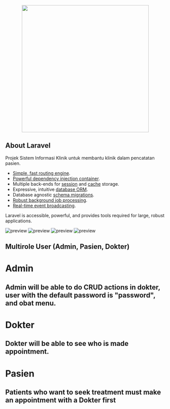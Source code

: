 <p align="center"><a href="https://laravel.com" target="_blank"><img src="https://raw.githubusercontent.com/laravel/art/master/logo-lockup/5%20SVG/2%20CMYK/1%20Full%20Color/laravel-logolockup-cmyk-red.svg" width="400"></a></p>



## About Laravel

Projek Sistem Informasi Klinik untuk membantu klinik dalam pencatatan pasien.

- [Simple, fast routing engine](https://laravel.com/docs/routing).
- [Powerful dependency injection container](https://laravel.com/docs/container).
- Multiple back-ends for [session](https://laravel.com/docs/session) and [cache](https://laravel.com/docs/cache) storage.
- Expressive, intuitive [database ORM](https://laravel.com/docs/eloquent).
- Database agnostic [schema migrations](https://laravel.com/docs/migrations).
- [Robust background job processing](https://laravel.com/docs/queues).
- [Real-time event broadcasting](https://laravel.com/docs/broadcasting).

Laravel is accessible, powerful, and provides tools required for large, robust applications.

![preview](https://i.postimg.cc/SRwrh7bV/image.png)
![preview](https://i.postimg.cc/VNYFmk2y/image-7.png)
![preview](https://i.postimg.cc/7PcX0DJ7/image-4.png)
![preview](https://i.postimg.cc/GmrcLWKw/pdf.png)


## Multirole User (Admin, Pasien, Dokter)
# Admin
## Admin will be able to do CRUD actions in **dokter**, **user** with the default password is "password", and **obat** menu.
# Dokter
## Dokter will be able to see who is made appointment.
# Pasien
## Patients who want to seek treatment must make an appointment with a Dokter first

